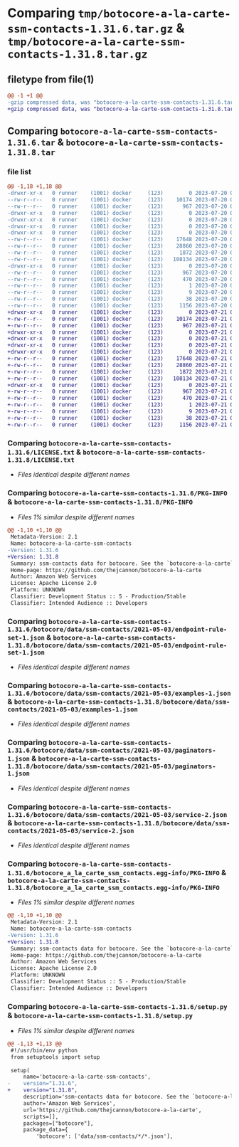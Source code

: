 # Comparing `tmp/botocore-a-la-carte-ssm-contacts-1.31.6.tar.gz` & `tmp/botocore-a-la-carte-ssm-contacts-1.31.8.tar.gz`

## filetype from file(1)

```diff
@@ -1 +1 @@
-gzip compressed data, was "botocore-a-la-carte-ssm-contacts-1.31.6.tar", last modified: Thu Jul 20 01:20:40 2023, max compression
+gzip compressed data, was "botocore-a-la-carte-ssm-contacts-1.31.8.tar", last modified: Fri Jul 21 01:21:50 2023, max compression
```

## Comparing `botocore-a-la-carte-ssm-contacts-1.31.6.tar` & `botocore-a-la-carte-ssm-contacts-1.31.8.tar`

### file list

```diff
@@ -1,18 +1,18 @@
-drwxr-xr-x   0 runner    (1001) docker     (123)        0 2023-07-20 01:20:40.658880 botocore-a-la-carte-ssm-contacts-1.31.6/
--rw-r--r--   0 runner    (1001) docker     (123)    10174 2023-07-20 01:20:40.000000 botocore-a-la-carte-ssm-contacts-1.31.6/LICENSE.txt
--rw-r--r--   0 runner    (1001) docker     (123)      967 2023-07-20 01:20:40.658880 botocore-a-la-carte-ssm-contacts-1.31.6/PKG-INFO
-drwxr-xr-x   0 runner    (1001) docker     (123)        0 2023-07-20 01:20:40.658880 botocore-a-la-carte-ssm-contacts-1.31.6/botocore/
-drwxr-xr-x   0 runner    (1001) docker     (123)        0 2023-07-20 01:20:40.658880 botocore-a-la-carte-ssm-contacts-1.31.6/botocore/data/
-drwxr-xr-x   0 runner    (1001) docker     (123)        0 2023-07-20 01:20:40.658880 botocore-a-la-carte-ssm-contacts-1.31.6/botocore/data/ssm-contacts/
-drwxr-xr-x   0 runner    (1001) docker     (123)        0 2023-07-20 01:20:40.658880 botocore-a-la-carte-ssm-contacts-1.31.6/botocore/data/ssm-contacts/2021-05-03/
--rw-r--r--   0 runner    (1001) docker     (123)    17648 2023-07-20 01:19:55.000000 botocore-a-la-carte-ssm-contacts-1.31.6/botocore/data/ssm-contacts/2021-05-03/endpoint-rule-set-1.json
--rw-r--r--   0 runner    (1001) docker     (123)    28860 2023-07-20 01:19:55.000000 botocore-a-la-carte-ssm-contacts-1.31.6/botocore/data/ssm-contacts/2021-05-03/examples-1.json
--rw-r--r--   0 runner    (1001) docker     (123)     1872 2023-07-20 01:19:55.000000 botocore-a-la-carte-ssm-contacts-1.31.6/botocore/data/ssm-contacts/2021-05-03/paginators-1.json
--rw-r--r--   0 runner    (1001) docker     (123)   108134 2023-07-20 01:19:55.000000 botocore-a-la-carte-ssm-contacts-1.31.6/botocore/data/ssm-contacts/2021-05-03/service-2.json
-drwxr-xr-x   0 runner    (1001) docker     (123)        0 2023-07-20 01:20:40.658880 botocore-a-la-carte-ssm-contacts-1.31.6/botocore_a_la_carte_ssm_contacts.egg-info/
--rw-r--r--   0 runner    (1001) docker     (123)      967 2023-07-20 01:20:40.000000 botocore-a-la-carte-ssm-contacts-1.31.6/botocore_a_la_carte_ssm_contacts.egg-info/PKG-INFO
--rw-r--r--   0 runner    (1001) docker     (123)      470 2023-07-20 01:20:40.000000 botocore-a-la-carte-ssm-contacts-1.31.6/botocore_a_la_carte_ssm_contacts.egg-info/SOURCES.txt
--rw-r--r--   0 runner    (1001) docker     (123)        1 2023-07-20 01:20:40.000000 botocore-a-la-carte-ssm-contacts-1.31.6/botocore_a_la_carte_ssm_contacts.egg-info/dependency_links.txt
--rw-r--r--   0 runner    (1001) docker     (123)        9 2023-07-20 01:20:40.000000 botocore-a-la-carte-ssm-contacts-1.31.6/botocore_a_la_carte_ssm_contacts.egg-info/top_level.txt
--rw-r--r--   0 runner    (1001) docker     (123)       38 2023-07-20 01:20:40.658880 botocore-a-la-carte-ssm-contacts-1.31.6/setup.cfg
--rw-r--r--   0 runner    (1001) docker     (123)     1156 2023-07-20 01:20:40.000000 botocore-a-la-carte-ssm-contacts-1.31.6/setup.py
+drwxr-xr-x   0 runner    (1001) docker     (123)        0 2023-07-21 01:21:50.923474 botocore-a-la-carte-ssm-contacts-1.31.8/
+-rw-r--r--   0 runner    (1001) docker     (123)    10174 2023-07-21 01:21:50.000000 botocore-a-la-carte-ssm-contacts-1.31.8/LICENSE.txt
+-rw-r--r--   0 runner    (1001) docker     (123)      967 2023-07-21 01:21:50.923474 botocore-a-la-carte-ssm-contacts-1.31.8/PKG-INFO
+drwxr-xr-x   0 runner    (1001) docker     (123)        0 2023-07-21 01:21:50.919474 botocore-a-la-carte-ssm-contacts-1.31.8/botocore/
+drwxr-xr-x   0 runner    (1001) docker     (123)        0 2023-07-21 01:21:50.919474 botocore-a-la-carte-ssm-contacts-1.31.8/botocore/data/
+drwxr-xr-x   0 runner    (1001) docker     (123)        0 2023-07-21 01:21:50.919474 botocore-a-la-carte-ssm-contacts-1.31.8/botocore/data/ssm-contacts/
+drwxr-xr-x   0 runner    (1001) docker     (123)        0 2023-07-21 01:21:50.919474 botocore-a-la-carte-ssm-contacts-1.31.8/botocore/data/ssm-contacts/2021-05-03/
+-rw-r--r--   0 runner    (1001) docker     (123)    17648 2023-07-21 01:21:06.000000 botocore-a-la-carte-ssm-contacts-1.31.8/botocore/data/ssm-contacts/2021-05-03/endpoint-rule-set-1.json
+-rw-r--r--   0 runner    (1001) docker     (123)    28860 2023-07-21 01:21:06.000000 botocore-a-la-carte-ssm-contacts-1.31.8/botocore/data/ssm-contacts/2021-05-03/examples-1.json
+-rw-r--r--   0 runner    (1001) docker     (123)     1872 2023-07-21 01:21:06.000000 botocore-a-la-carte-ssm-contacts-1.31.8/botocore/data/ssm-contacts/2021-05-03/paginators-1.json
+-rw-r--r--   0 runner    (1001) docker     (123)   108134 2023-07-21 01:21:06.000000 botocore-a-la-carte-ssm-contacts-1.31.8/botocore/data/ssm-contacts/2021-05-03/service-2.json
+drwxr-xr-x   0 runner    (1001) docker     (123)        0 2023-07-21 01:21:50.923474 botocore-a-la-carte-ssm-contacts-1.31.8/botocore_a_la_carte_ssm_contacts.egg-info/
+-rw-r--r--   0 runner    (1001) docker     (123)      967 2023-07-21 01:21:50.000000 botocore-a-la-carte-ssm-contacts-1.31.8/botocore_a_la_carte_ssm_contacts.egg-info/PKG-INFO
+-rw-r--r--   0 runner    (1001) docker     (123)      470 2023-07-21 01:21:50.000000 botocore-a-la-carte-ssm-contacts-1.31.8/botocore_a_la_carte_ssm_contacts.egg-info/SOURCES.txt
+-rw-r--r--   0 runner    (1001) docker     (123)        1 2023-07-21 01:21:50.000000 botocore-a-la-carte-ssm-contacts-1.31.8/botocore_a_la_carte_ssm_contacts.egg-info/dependency_links.txt
+-rw-r--r--   0 runner    (1001) docker     (123)        9 2023-07-21 01:21:50.000000 botocore-a-la-carte-ssm-contacts-1.31.8/botocore_a_la_carte_ssm_contacts.egg-info/top_level.txt
+-rw-r--r--   0 runner    (1001) docker     (123)       38 2023-07-21 01:21:50.923474 botocore-a-la-carte-ssm-contacts-1.31.8/setup.cfg
+-rw-r--r--   0 runner    (1001) docker     (123)     1156 2023-07-21 01:21:50.000000 botocore-a-la-carte-ssm-contacts-1.31.8/setup.py
```

### Comparing `botocore-a-la-carte-ssm-contacts-1.31.6/LICENSE.txt` & `botocore-a-la-carte-ssm-contacts-1.31.8/LICENSE.txt`

 * *Files identical despite different names*

### Comparing `botocore-a-la-carte-ssm-contacts-1.31.6/PKG-INFO` & `botocore-a-la-carte-ssm-contacts-1.31.8/PKG-INFO`

 * *Files 1% similar despite different names*

```diff
@@ -1,10 +1,10 @@
 Metadata-Version: 2.1
 Name: botocore-a-la-carte-ssm-contacts
-Version: 1.31.6
+Version: 1.31.8
 Summary: ssm-contacts data for botocore. See the `botocore-a-la-carte` package for more info.
 Home-page: https://github.com/thejcannon/botocore-a-la-carte
 Author: Amazon Web Services
 License: Apache License 2.0
 Platform: UNKNOWN
 Classifier: Development Status :: 5 - Production/Stable
 Classifier: Intended Audience :: Developers
```

### Comparing `botocore-a-la-carte-ssm-contacts-1.31.6/botocore/data/ssm-contacts/2021-05-03/endpoint-rule-set-1.json` & `botocore-a-la-carte-ssm-contacts-1.31.8/botocore/data/ssm-contacts/2021-05-03/endpoint-rule-set-1.json`

 * *Files identical despite different names*

### Comparing `botocore-a-la-carte-ssm-contacts-1.31.6/botocore/data/ssm-contacts/2021-05-03/examples-1.json` & `botocore-a-la-carte-ssm-contacts-1.31.8/botocore/data/ssm-contacts/2021-05-03/examples-1.json`

 * *Files identical despite different names*

### Comparing `botocore-a-la-carte-ssm-contacts-1.31.6/botocore/data/ssm-contacts/2021-05-03/paginators-1.json` & `botocore-a-la-carte-ssm-contacts-1.31.8/botocore/data/ssm-contacts/2021-05-03/paginators-1.json`

 * *Files identical despite different names*

### Comparing `botocore-a-la-carte-ssm-contacts-1.31.6/botocore/data/ssm-contacts/2021-05-03/service-2.json` & `botocore-a-la-carte-ssm-contacts-1.31.8/botocore/data/ssm-contacts/2021-05-03/service-2.json`

 * *Files identical despite different names*

### Comparing `botocore-a-la-carte-ssm-contacts-1.31.6/botocore_a_la_carte_ssm_contacts.egg-info/PKG-INFO` & `botocore-a-la-carte-ssm-contacts-1.31.8/botocore_a_la_carte_ssm_contacts.egg-info/PKG-INFO`

 * *Files 1% similar despite different names*

```diff
@@ -1,10 +1,10 @@
 Metadata-Version: 2.1
 Name: botocore-a-la-carte-ssm-contacts
-Version: 1.31.6
+Version: 1.31.8
 Summary: ssm-contacts data for botocore. See the `botocore-a-la-carte` package for more info.
 Home-page: https://github.com/thejcannon/botocore-a-la-carte
 Author: Amazon Web Services
 License: Apache License 2.0
 Platform: UNKNOWN
 Classifier: Development Status :: 5 - Production/Stable
 Classifier: Intended Audience :: Developers
```

### Comparing `botocore-a-la-carte-ssm-contacts-1.31.6/setup.py` & `botocore-a-la-carte-ssm-contacts-1.31.8/setup.py`

 * *Files 1% similar despite different names*

```diff
@@ -1,13 +1,13 @@
 #!/usr/bin/env python
 from setuptools import setup
 
 setup(
     name='botocore-a-la-carte-ssm-contacts',
-    version="1.31.6",
+    version="1.31.8",
     description='ssm-contacts data for botocore. See the `botocore-a-la-carte` package for more info.',
     author='Amazon Web Services',
     url='https://github.com/thejcannon/botocore-a-la-carte',
     scripts=[],
     packages=["botocore"],
     package_data={
         'botocore': ['data/ssm-contacts/*/*.json'],
```

